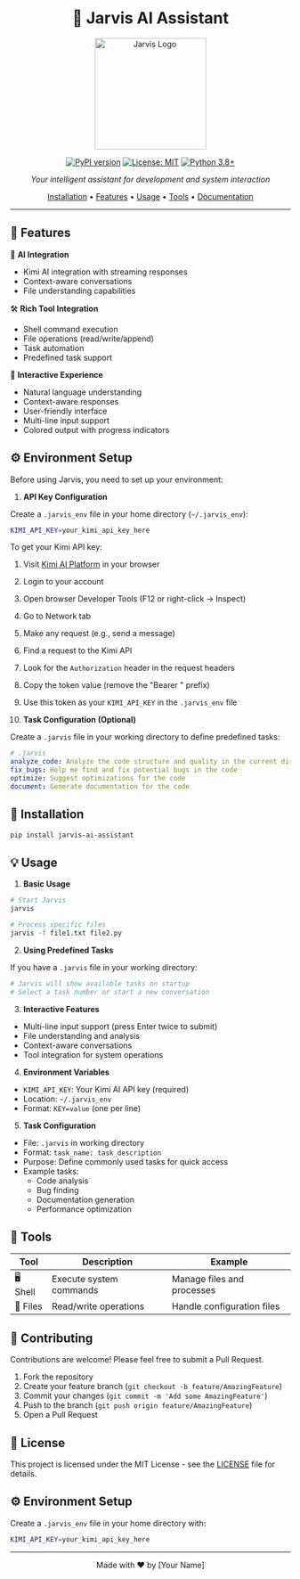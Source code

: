 <div align="center">

# 🤖 Jarvis AI Assistant

<p align="center">
  <img src="docs/images/jarvis-logo.png" alt="Jarvis Logo" width="200"/>
</p>

[![PyPI version](https://badge.fury.io/py/jarvis-ai-assistant.svg)](https://badge.fury.io/py/jarvis-ai-assistant)
[![License: MIT](https://img.shields.io/badge/License-MIT-yellow.svg)](https://opensource.org/licenses/MIT)
[![Python 3.8+](https://img.shields.io/badge/python-3.8+-blue.svg)](https://www.python.org/downloads/)

*Your intelligent assistant for development and system interaction*

[Installation](#installation) •
[Features](#features) •
[Usage](#usage) •
[Tools](#tools) •
[Documentation](https://jarvis-ai.readthedocs.io/)

</div>

---

## 🌟 Features

🤖 **AI Integration**
- Kimi AI integration with streaming responses
- Context-aware conversations
- File understanding capabilities

🛠️ **Rich Tool Integration**
- Shell command execution
- File operations (read/write/append)
- Task automation
- Predefined task support

🔄 **Interactive Experience**
- Natural language understanding
- Context-aware responses
- User-friendly interface
- Multi-line input support
- Colored output with progress indicators


## ⚙️ Environment Setup

Before using Jarvis, you need to set up your environment:

1. **API Key Configuration**

Create a `.jarvis_env` file in your home directory (`~/.jarvis_env`):

```bash
KIMI_API_KEY=your_kimi_api_key_here
```

To get your Kimi API key:
1. Visit [Kimi AI Platform](https://kimi.moonshot.cn) in your browser
2. Login to your account
3. Open browser Developer Tools (F12 or right-click -> Inspect)
4. Go to Network tab
5. Make any request (e.g., send a message)
6. Find a request to the Kimi API
7. Look for the `Authorization` header in the request headers
8. Copy the token value (remove the "Bearer " prefix)
9. Use this token as your `KIMI_API_KEY` in the `.jarvis_env` file

2. **Task Configuration (Optional)**

Create a `.jarvis` file in your working directory to define predefined tasks:

```yaml
# .jarvis
analyze_code: Analyze the code structure and quality in the current directory
fix_bugs: Help me find and fix potential bugs in the code
optimize: Suggest optimizations for the code
document: Generate documentation for the code
```

## 🚀 Installation

```bash
pip install jarvis-ai-assistant
```

## 💡 Usage

1. **Basic Usage**
```bash
# Start Jarvis
jarvis

# Process specific files
jarvis -f file1.txt file2.py
```

2. **Using Predefined Tasks**

If you have a `.jarvis` file in your working directory:
```bash
# Jarvis will show available tasks on startup
# Select a task number or start a new conversation
```

3. **Interactive Features**
- Multi-line input support (press Enter twice to submit)
- File understanding and analysis
- Context-aware conversations
- Tool integration for system operations

4. **Environment Variables**
- `KIMI_API_KEY`: Your Kimi AI API key (required)
- Location: `~/.jarvis_env`
- Format: `KEY=value` (one per line)

5. **Task Configuration**
- File: `.jarvis` in working directory
- Format: `task_name: task_description`
- Purpose: Define commonly used tasks for quick access
- Example tasks:
  - Code analysis
  - Bug finding
  - Documentation generation
  - Performance optimization

## 🧰 Tools

| Tool | Description | Example |
|------|-------------|---------|
| 🖥️ Shell | Execute system commands | Manage files and processes |
| 📂 Files | Read/write operations | Handle configuration files |

## 🤝 Contributing

Contributions are welcome! Please feel free to submit a Pull Request.

1. Fork the repository
2. Create your feature branch (`git checkout -b feature/AmazingFeature`)
3. Commit your changes (`git commit -m 'Add some AmazingFeature'`)
4. Push to the branch (`git push origin feature/AmazingFeature`)
5. Open a Pull Request

## 📄 License

This project is licensed under the MIT License - see the [LICENSE](LICENSE) file for details.

## ⚙️ Environment Setup

Create a `.jarvis_env` file in your home directory with:

```bash
KIMI_API_KEY=your_kimi_api_key_here
```

---

<div align="center">

Made with ❤️ by [Your Name]

</div>
